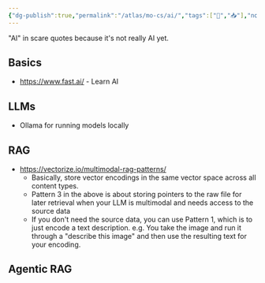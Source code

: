 ```yaml
---
{"dg-publish":true,"permalink":"/atlas/mo-cs/ai/","tags":["📍","📥"],"noteIcon":"","updated":"2024-10-30T10:26:43.261-07:00"}
---
```


"AI" in scare quotes because it's not really AI yet.


## Basics
- https://www.fast.ai/ - Learn AI
## LLMs
- Ollama for running models locally

## RAG
- https://vectorize.io/multimodal-rag-patterns/
	- Basically, store vector encodings in the same vector space across all content types.
	- Pattern 3 in the above is about storing pointers to the raw file for later retrieval when your LLM is multimodal and needs access to the source data
	- If you don't need the source data, you can use Pattern 1, which is to just encode a text description. e.g. You take the image and run it through a "describe this image" and then use the resulting text for your encoding.

## Agentic RAG